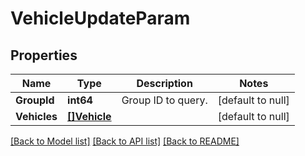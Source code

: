 # VehicleUpdateParam

## Properties
Name | Type | Description | Notes
------------ | ------------- | ------------- | -------------
**GroupId** | **int64** | Group ID to query. | [default to null]
**Vehicles** | [**[]Vehicle**](Vehicle.md) |  | [default to null]

[[Back to Model list]](../README.md#documentation-for-models) [[Back to API list]](../README.md#documentation-for-api-endpoints) [[Back to README]](../README.md)


